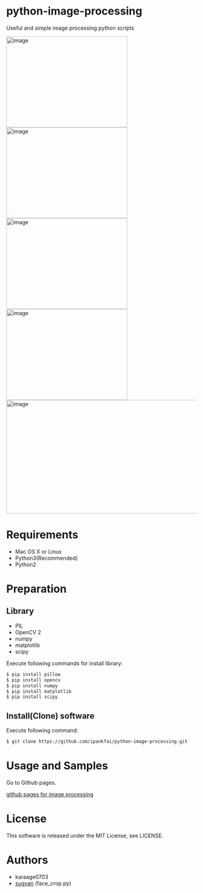 # python-image-processing
Useful and simple image processing python scripts

<img src="https://raw.githubusercontent.com/wiki/karaage0703/python-image-processing/0005.jpg" alt="image" width="320" height="240">
<img src="https://raw.githubusercontent.com/wiki/karaage0703/python-image-processing/0006.jpg" alt="image" width="320" height="240">
<img src="https://raw.githubusercontent.com/wiki/karaage0703/python-image-processing/0008.jpg" alt="image" width="320" height="240">
<img src="https://raw.githubusercontent.com/wiki/karaage0703/python-image-processing/0010.jpg" alt="image" width="320" height="240">
<img src="https://raw.githubusercontent.com/wiki/karaage0703/python-image-processing/0009.png" alt="image" width="640" height="300">


# Requirements
- Mac OS X or Linux
- Python3(Recommended)
- Python2

# Preparation
## Library
- PIL
- OpenCV 2
- numpy
- matplotlib
- scipy

Execute following commands for install library:
```sh
$ pip install pillow
$ pip install opencv
$ pip install numpy
$ pip install matplotlib
$ pip install scipy
```

## Install(Clone) software
Execute following command:
```sh
$ git clone https://github.com/ipankfai/python-image-processing.git
```

# Usage and Samples
Go to Github pages.

[github pages for image processing](https://ipankfai.github.io/python-image-processing)

# License
This software is released under the MIT License, see LICENSE.

# Authors
- karaage0703
- [sugyan](https://github.com/sugyan/face-collector) (face_crop.py)


